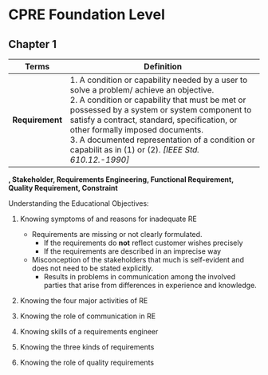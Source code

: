 CPRE Foundation Level
=====================

Chapter 1
---------
|Terms  | Definition  |
|-------|-------------|
|**Requirement**| 1.  A condition or capability needed by a user to solve a problem/ achieve an objective.  <br> 2. A condition or capability that must be met or possessed by a system or system component to satisfy a contract, standard, specification, or other formally imposed documents.  <br>3. A documented representation of a condition or capabilit as in (1) or (2). _[IEEE Std. 610.12.-1990]_|
**, Stakeholder, Requirements Engineering, Functional Requirement, Quality Requirement, Constraint**  



Understanding the Educational Objectives:  
1. Knowing symptoms of and reasons for inadequate RE  
    * Requirements are missing or not clearly formulated.
        + If the requirements do **not** reflect customer wishes precisely
        + If the requirements are described in an imprecise way 
    * Misconception of the stakeholders that much is self-evident and does not need to be stated explicitly.
        + Results in problems in communication among the involved parties that arise from differences in experience and knowledge.
        


2. Knowing the four major activities of RE  
3. Knowing the role of communication in RE  
4. Knowing skills of a requirements engineer  
5. Knowing the three kinds of requirements  
6. Knowing the role of quality requirements  